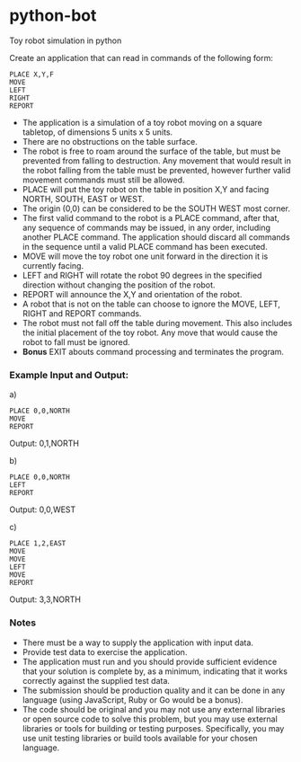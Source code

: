 # python-bot

Toy robot simulation in python

Create an application that can read in commands of the following form:

```
PLACE X,Y,F
MOVE
LEFT
RIGHT
REPORT
```

* The application is a simulation of a toy robot moving on a square tabletop, of dimensions 5 units x 5 units.
* There are no obstructions on the table surface.
* The robot is free to roam around the surface of the table, but must be prevented from falling to destruction. Any movement that would result in the robot falling from the table must be prevented, however further valid movement commands must still be allowed.
* PLACE will put the toy robot on the table in position X,Y and facing NORTH, SOUTH, EAST or WEST.
* The origin (0,0) can be considered to be the SOUTH WEST most corner.
* The first valid command to the robot is a PLACE command, after that, any sequence of commands may be issued, in any order, including another PLACE command. The application should discard all commands in the sequence until a valid PLACE command has been executed.
* MOVE will move the toy robot one unit forward in the direction it is currently facing.
* LEFT and RIGHT will rotate the robot 90 degrees in the specified direction without changing the position of the robot.
* REPORT will announce the X,Y and orientation of the robot.
* A robot that is not on the table can choose to ignore the MOVE, LEFT, RIGHT and REPORT commands.
* The robot must not fall off the table during movement. This also includes the initial placement of the toy robot. Any move that would cause the robot to fall must be ignored.
* __Bonus__ EXIT abouts command processing and terminates the program.

### Example Input and Output:

a)
```
PLACE 0,0,NORTH
MOVE
REPORT
```

Output: 0,1,NORTH

b)

```
PLACE 0,0,NORTH
LEFT
REPORT
```

Output: 0,0,WEST

c)

```
PLACE 1,2,EAST
MOVE
MOVE
LEFT
MOVE
REPORT
```

Output: 3,3,NORTH

### Notes

- There must be a way to supply the application with input data.
- Provide test data to exercise the application.
- The application must run and you should provide sufficient evidence that your solution is complete by, as a minimum, indicating that it works correctly against the supplied test data.
- The submission should be production quality and it can be done in any language (using JavaScript, Ruby or Go would be a bonus).
- The code should be original and you may not use any external libraries or open source code to solve this problem, but you may use external libraries or tools for building or testing purposes. Specifically, you may use unit testing libraries or build tools available for your chosen language.
